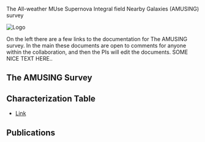 

The All-weather MUse Supernova Integral field Nearby Galaxies (AMUSING) survey

![Logo](https://raw.githubusercontent.com/amusing-muse/amusing-muse.github.io/blob/master/front.jpg  "Logo Title Text 1")

On the left there are a few links to the documentation for The AMUSING survey. In the main these documents are open to comments for anyone within the collaboration, and then the PIs will edit the documents.  SOME NICE TEXT HERE..


## The AMUSING Survey


## Characterization Table

- [Link](https://github.com/amusing-muse/Characterization/blob/master/Sample_char/amusing_sample_char.csv)

## Publications


